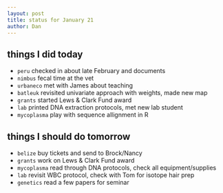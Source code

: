 ```yaml
---
layout: post
title: status for January 21
author: Dan
---
```


## things I did today
* `peru` checked in about late February and documents
* `nimbus` fecal time at the vet
* `urbaneco` met with James about teaching
* `batleuk` revisited univariate approach with weights, made new map
* `grants` started Lews & Clark Fund award
* `lab` printed DNA extraction protocols, met new lab student
* `mycoplasma` play with sequence allignment in R

## things I should do tomorrow
* `belize` buy tickets and send to Brock/Nancy
* `grants` work on Lews & Clark Fund award
* `mycoplasma` read through DNA protocols, check all equipment/supplies
* `lab` revisit WBC protocol, check with Tom for isotope hair prep
* `genetics` read a few papers for seminar

<i class='fa fa-code' style='color:pink'> </i>
